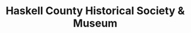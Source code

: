---
layout: repo
title: "Haskell County Historical Society & Museum"
id: 25133
permalink: repos/25133/
---